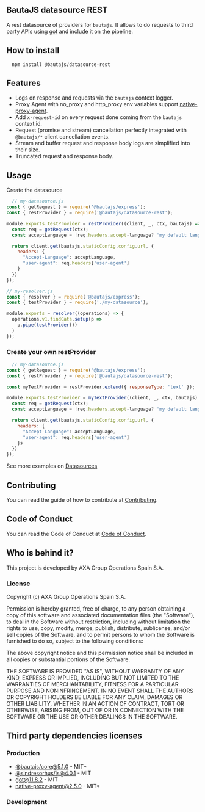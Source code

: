## BautaJS datasource REST

A rest datasource of providers for `bautajs`.
It allows to do requests to third party APIs using [got](https://github.com/sindresorhus/got) and include it on the pipeline.


## How to install

```console
  npm install @bautajs/datasource-rest
```

## Features

- Logs on response and requests via the `bautajs` context logger.
- Proxy Agent with no_proxy and http_proxy env variables support [native-proxy-agent](https://github.axa.com/Digital/native-proxy-agent).
- Add `x-request-id` on every request done coming from the `bautajs` context.id.
- Request (promise and stream) cancellation perfectly integrated with `@bautajs/*` client cancellation events.
- Stream and buffer request and response body logs are simplified into their size.
- Truncated request and response body.

## Usage

Create the datasource

```js
  // my-datasource.js
const { getRequest } = require('@bautajs/express');
const { restProvider } = require('@bautajs/datasource-rest');

module.exports.testProvider = restProvider((client, _, ctx, bautajs) => {
  const req = getRequest(ctx);
  const acceptLanguage = !req.headers.accept-language? 'my default lang' : req.headers['accept-language'];

  return client.get(bautajs.staticConfig.config.url, {
    headers: {
      "Accept-Language": acceptLanguage,
      "user-agent": req.headers['user-agent']
    }
  })
});
```

```js
// my-resolver.js
const { resolver } = require('@bautajs/express');
const { testProvider } = require('./my-datasource');

module.exports = resolver((operations) => {
  operations.v1.findCats.setup(p => 
    p.pipe(testProvider())
  )
});
```

### Create your own restProvider

```js
  // my-datasource.js
const { getRequest } = require('@bautajs/express');
const { restProvider } = require('@bautajs/datasource-rest');

const myTextProvider = restProvider.extend({ responseType: 'text' });

module.exports.testProvider = myTextProvider((client, _, ctx, bautajs) => {
  const req = getRequest(ctx);
  const acceptLanguage = !req.headers.accept-language? 'my default lang' : req.headers['accept-language'];

  return client.get(bautajs.staticConfig.config.url, {
    headers: {
      "Accept-Language": acceptLanguage,
      "user-agent": req.headers['user-agent']
    }s
  })
});
```

See more examples on [Datasources](../../docs/datasources.md)

## Contributing

You can read the guide of how to contribute at [Contributing](../../CONTRIBUTING.md).

## Code of Conduct

You can read the Code of Conduct at [Code of Conduct](../../CODE_OF_CONDUCT.md).

## Who is behind it?

This project is developed by AXA Group Operations Spain S.A.

### License

Copyright (c) AXA Group Operations Spain S.A.

Permission is hereby granted, free of charge, to any person obtaining a copy of this software and associated documentation files (the "Software"), to deal in the Software without restriction, including without limitation the rights to use, copy, modify, merge, publish, distribute, sublicense, and/or sell copies of the Software, and to permit persons to whom the Software is furnished to do so, subject to the following conditions:

The above copyright notice and this permission notice shall be included in all copies or substantial portions of the Software.

THE SOFTWARE IS PROVIDED "AS IS", WITHOUT WARRANTY OF ANY KIND, EXPRESS OR IMPLIED, INCLUDING BUT NOT LIMITED TO THE WARRANTIES OF MERCHANTABILITY, FITNESS FOR A PARTICULAR PURPOSE AND NONINFRINGEMENT. IN NO EVENT SHALL THE AUTHORS OR COPYRIGHT HOLDERS BE LIABLE FOR ANY CLAIM, DAMAGES OR OTHER LIABILITY, WHETHER IN AN ACTION OF CONTRACT, TORT OR OTHERWISE, ARISING FROM, OUT OF OR IN CONNECTION WITH THE SOFTWARE OR THE USE OR OTHER DEALINGS IN THE SOFTWARE.
## Third party dependencies licenses

### Production
 - [@bautajs/core@5.1.0](git+https://github.axa.com/Digital/bauta-nodejs) - MIT*
 - [@sindresorhus/is@4.0.1](https://github.com/sindresorhus/is) - MIT
 - [got@11.8.2](https://github.com/sindresorhus/got) - MIT
 - [native-proxy-agent@2.5.0](git+https://github.axa.com/Digital/native-proxy-agent) - MIT*

### Development
